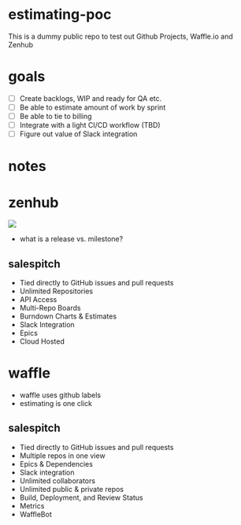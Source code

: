 # estimating-poc

This is a dummy public repo to test out Github Projects, Waffle.io and Zenhub

# goals

- [ ] Create backlogs, WIP and ready for QA etc.
- [ ] Be able to estimate amount of work by sprint
- [ ] Be able to tie to billing
- [ ] Integrate with a light CI/CD workflow (TBD)
- [ ] Figure out value of Slack integration

# notes

# zenhub

<a href="https://zenhub.com"><img src="https://raw.githubusercontent.com/ZenHubIO/support/master/zenhub-badge.png"></a>

* what is a release vs. milestone?

## salespitch

* Tied directly to GitHub issues and pull requests
* Unlimited Repositories
* API Access
* Multi-Repo Boards
* Burndown Charts & Estimates
* Slack Integration
* Epics
* Cloud Hosted

# waffle

* waffle uses github labels
* estimating is one click

## salespitch

* Tied directly to GitHub issues and pull requests
* Multiple repos in one view
* Epics & Dependencies
* Slack integration
* Unlimited collaborators
* Unlimited public & private repos
* Build, Deployment, and Review Status
* Metrics
* WaffleBot


